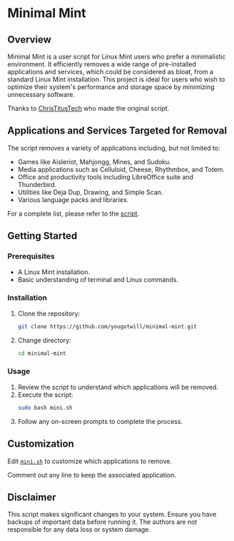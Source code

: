 # Minimal Mint

## Overview
Minimal Mint is a user script for Linux Mint users who prefer a minimalistic environment. It efficiently removes a wide range of pre-installed applications and services, which could be considered as bloat, from a standard Linux Mint installation. This project is ideal for users who wish to optimize their system's performance and storage space by minimizing unnecessary software.

Thanks to [ChrisTitusTech](https://github.com/ChrisTitusTech) who made the original script.

## Applications and Services Targeted for Removal
The script removes a variety of applications including, but not limited to:
- Games like Aisleriot, Mahjongg, Mines, and Sudoku.
- Media applications such as Celluloid, Cheese, Rhythmbox, and Totem.
- Office and productivity tools including LibreOffice suite and Thunderbird.
- Utilities like Deja Dup, Drawing, and Simple Scan.
- Various language packs and libraries.

For a complete list, please refer to the [script](mini.sh).

## Getting Started

### Prerequisites
- A Linux Mint installation.
- Basic understanding of terminal and Linux commands.

### Installation
1. Clone the repository:
   ```bash
   git clone https://github.com/yougotwill/minimal-mint.git
   ```
2. Change directory:
   ```bash
   cd minimal-mint
   ```

### Usage
1. Review the script to understand which applications will be removed.
2. Execute the script:
   ```bash
   sudo bash mini.sh
   ```
3. Follow any on-screen prompts to complete the process.

## Customization
Edit [`mini.sh`](mini.sh) to customize which applications to remove. 

Comment out any line to keep the associated application.

## Disclaimer
This script makes significant changes to your system. Ensure you have backups of important data before running it. The authors are not responsible for any data loss or system damage.
